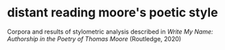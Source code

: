 # distant reading moore's poetic style
Corpora and results of stylometric analysis described in _Write My Name: Authorship in the Poetry of Thomas Moore_ (Routledge, 2020)
